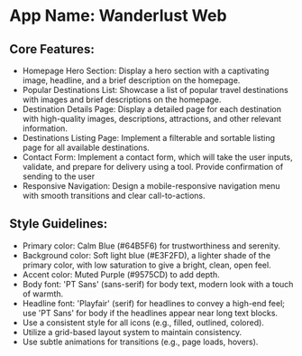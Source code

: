 # **App Name**: Wanderlust Web

## Core Features:

- Homepage Hero Section: Display a hero section with a captivating image, headline, and a brief description on the homepage.
- Popular Destinations List: Showcase a list of popular travel destinations with images and brief descriptions on the homepage.
- Destination Details Page: Display a detailed page for each destination with high-quality images, descriptions, attractions, and other relevant information.
- Destinations Listing Page: Implement a filterable and sortable listing page for all available destinations.
- Contact Form: Implement a contact form, which will take the user inputs, validate, and prepare for delivery using a tool. Provide confirmation of sending to the user
- Responsive Navigation: Design a mobile-responsive navigation menu with smooth transitions and clear call-to-actions.

## Style Guidelines:

- Primary color: Calm Blue (#64B5F6) for trustworthiness and serenity.
- Background color: Soft light blue (#E3F2FD), a lighter shade of the primary color, with low saturation to give a bright, clean, open feel.
- Accent color: Muted Purple (#9575CD) to add depth.
- Body font: 'PT Sans' (sans-serif) for body text, modern look with a touch of warmth.
- Headline font: 'Playfair' (serif) for headlines to convey a high-end feel; use 'PT Sans' for body if the headlines appear near long text blocks.
- Use a consistent style for all icons (e.g., filled, outlined, colored).
- Utilize a grid-based layout system to maintain consistency.
- Use subtle animations for transitions (e.g., page loads, hovers).